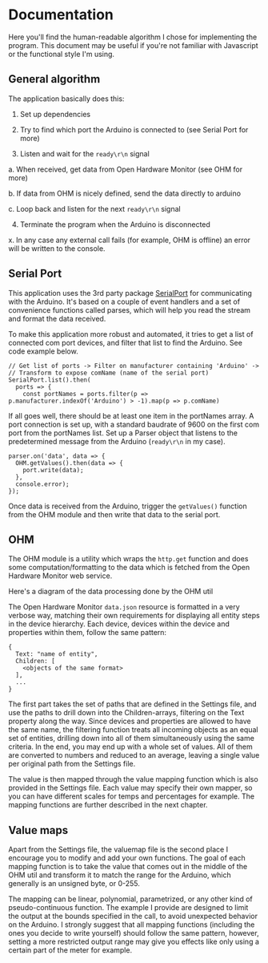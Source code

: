 # Documentation

Here you'll find the human-readable algorithm I chose for implementing the program.
This document may be useful if you're not familiar with Javascript or the functional
style I'm using.

## General algorithm

The application basically does this:

1. Set up dependencies

2. Try to find which port the Arduino is connected to (see Serial Port for more)

3. Listen and wait for the `ready\r\n` signal

  a. When received, get data from Open Hardware Monitor (see OHM for more)

  b. If data from OHM is nicely defined, send the data directly to arduino

  c. Loop back and listen for the next `ready\r\n` signal

4. Terminate the program when the Arduino is disconnected

  x. In any case any external call fails (for example, OHM is offline) an error will be written to the console.

## Serial Port

This application uses the 3rd party package [SerialPort](https://serialport.io/)
for communicating with the Arduino. It's based on a couple of event handlers and
a set of convenience functions called parses, which will help you read the stream
and format the data received.

To make this application more robust and automated, it tries to get a list of
connected com port devices, and filter that list to find the Arduino. See code example below.

```
// Get list of ports -> Filter on manufacturer containing 'Arduino' ->
// Transform to expose comName (name of the serial port)
SerialPort.list().then(
  ports => {
    const portNames = ports.filter(p => p.manufacturer.indexOf('Arduino') > -1).map(p => p.comName)
```
If all goes well, there should be at least one item in the portNames array.
A port connection is set up, with a standard baudrate of 9600 on the first com
port from the portNames list. Set up a Parser object that listens to the predetermined
message from the Arduino (`ready\r\n` in my case).
```
parser.on('data', data => {
  OHM.getValues().then(data => {
    port.write(data);
  },
  console.error);
});
```
Once data is received from the Arduino, trigger the `getValues()` function from
the OHM module and then write that data to the serial port.

## OHM

The OHM module is a utility which wraps the `http.get` function and does some
computation/formatting to the data which is fetched from the Open Hardware Monitor
web service.

Here's a diagram of the data processing done by the OHM util

The Open Hardware Monitor `data.json` resource is formatted in a very verbose way,
matching their own requirements for displaying all entity steps in the device hierarchy.
Each device, devices within the device and properties within them, follow the
same pattern:
```
{
  Text: "name of entity",
  Children: [
    <objects of the same format>
  ],
  ...
}
```
The first part takes the set of paths that are defined in the Settings file, and
use the paths to drill down into the Children-arrays, filtering on the Text property
along the way. Since devices and properties are allowed to have the same name, the
filtering function treats all incoming objects as an equal set of entities, drilling
down into all of them simultaneously using the same criteria. In the end, you may
end up with a whole set of values. All of them are converted to numbers and reduced
to an average, leaving a single value per original path from the Settings file.

The value is then mapped through the value mapping function which is also provided
in the Settings file. Each value may specify their own mapper, so you can have
different scales for temps and percentages for example. The mapping functions are
further described in the next chapter.

## Value maps

Apart from the Settings file, the valuemap file is the second place I encourage
you to modify and add your own functions. The goal of each mapping function is to
take the value that comes out in the middle of the OHM util and transform it to
match the range for the Arduino, which generally is an unsigned byte, or 0-255.

The mapping can be linear, polynomial, parametrized, or any other kind of
pseudo-continuous function. The example I provide are designed to limit the output
at the bounds specified in the call, to avoid unexpected behavior on the Arduino.
I strongly suggest that all mapping functions (including the ones you decide to
write yourself) should follow the same pattern, however, setting a more restricted
output range may give you effects like only using a certain part of the meter for
example.
